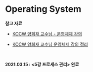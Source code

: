 # Operating System

**참고 자료**

- [KOCW 양희재 교수님 - 운영체제 강의](http://www.kocw.net/home/cview.do?cid=5c3c30382c7bbcf6)

- [KOCW 양희재 교수님 운영체제 강의 정리](https://velog.io/@codemcd/series/%EC%9A%B4%EC%98%81%EC%B2%B4%EC%A0%9C-KOCW-%EC%96%91%ED%9D%AC%EC%9E%AC-%EA%B5%90%EC%88%98%EB%8B%98-%EA%B0%95%EC%9D%98-%EC%A0%95%EB%A6%AC)

<br>

**2021.03.15 : <5강 프로세스 관리> 완료**

